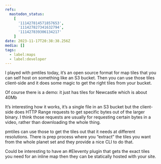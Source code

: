 ```yaml
---
refs:
  mastodon_status:
    [
      '111427814571857653',
      '111427827341632794',
      '111427839306134217'
    ]
date: 2023-11-17T20:38:38.256Z
media: []
tags:
  - label:maps
  - label:developer
---
```


I played with pmtiles today, it’s an open source format for map tiles that you can self host on something like an S3 bucket. Then you can use those tiles client-side and it does some magic to get the right tiles from your bucket.

Of course there is a demo:  it just has tiles for Newcastle which is about 40Mb

It’s interesting how it works, it’s a single file in an S3 bucket but the client-side does HTTP Range requests to get specific bytes out of the larger binary. I think those requests are usually for requesting certain bytes in a video, rather than downloading the whole thing.

pmtiles can use those to get the tiles out that it needs at different resolutions. There is prep process where you “extract” the tiles you want from the whole planet set and they provide a nice CLI to do that.

Could be interesting to have an #Eleventy plugin that gets the exact tiles you need for an inline map then they can be statically hosted with your site.
